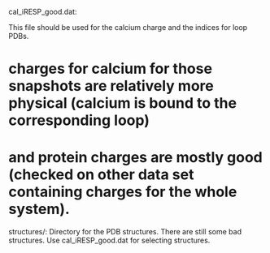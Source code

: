 cal_iRESP_good.dat: 

This file should be used for the calcium charge and the indices for loop PDBs. 

# charges for calcium for those snapshots are relatively more physical (calcium is bound to the corresponding loop) 
# and protein charges are mostly good (checked on other data set containing charges for the whole system). 

structures/:
Directory for the PDB structures. There are still some bad structures. Use cal_iRESP_good.dat for selecting structures.
